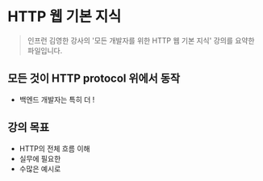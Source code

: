 # HTTP 웹 기본 지식
> 인프런 김영한 강사의 '모든 개발자를 위한 HTTP 웹 기본 지식' 강의를 요약한 파일입니다.

## 모든 것이 HTTP protocol 위에서 동작
- 백엔드 개발자는 특히 더 !

## 강의 목표
- HTTP의 전체 흐름 이해
- 실무에 필요한
- 수많은 예시로

## 